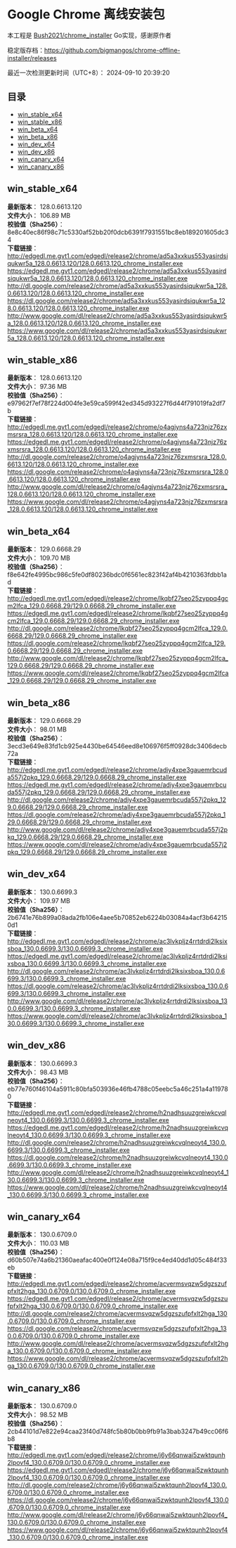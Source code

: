# Google Chrome 离线安装包
本工程是 [Bush2021/chrome_installer](https://github.com/Bush2021/chrome_installer) Go实现，感谢原作者

稳定版存档：<https://github.com/bigmangos/chrome-offline-installer/releases>

最近一次检测更新时间（UTC+8）：
2024-09-10 20:39:20

## 目录
* [win_stable_x64](https://github.com/bigmangos/chrome-offline-installer?tab=readme-ov-file#win_stable_x64)
* [win_stable_x86](https://github.com/bigmangos/chrome-offline-installer?tab=readme-ov-file#win_stable_x86)
* [win_beta_x64](https://github.com/bigmangos/chrome-offline-installer?tab=readme-ov-file#win_beta_x64)
* [win_beta_x86](https://github.com/bigmangos/chrome-offline-installer?tab=readme-ov-file#win_beta_x86)
* [win_dev_x64](https://github.com/bigmangos/chrome-offline-installer?tab=readme-ov-file#win_dev_x64)
* [win_dev_x86](https://github.com/bigmangos/chrome-offline-installer?tab=readme-ov-file#win_dev_x86)
* [win_canary_x64](https://github.com/bigmangos/chrome-offline-installer?tab=readme-ov-file#win_canary_x64)
* [win_canary_x86](https://github.com/bigmangos/chrome-offline-installer?tab=readme-ov-file#win_canary_x86)

## win_stable_x64
**最新版本**： 128.0.6613.120  
**文件大小**： 106.89 MB  
**校验值（Sha256）**： 8e8c40ec86f98c71c5330af52bb20f0dcb6391f7931551bc8eb189201605dc34  
**下载链接**：
http://edgedl.me.gvt1.com/edgedl/release2/chrome/ad5a3xxkus553yasirdsiqukwr5a_128.0.6613.120/128.0.6613.120_chrome_installer.exe
https://edgedl.me.gvt1.com/edgedl/release2/chrome/ad5a3xxkus553yasirdsiqukwr5a_128.0.6613.120/128.0.6613.120_chrome_installer.exe
http://dl.google.com/release2/chrome/ad5a3xxkus553yasirdsiqukwr5a_128.0.6613.120/128.0.6613.120_chrome_installer.exe
https://dl.google.com/release2/chrome/ad5a3xxkus553yasirdsiqukwr5a_128.0.6613.120/128.0.6613.120_chrome_installer.exe
http://www.google.com/dl/release2/chrome/ad5a3xxkus553yasirdsiqukwr5a_128.0.6613.120/128.0.6613.120_chrome_installer.exe
https://www.google.com/dl/release2/chrome/ad5a3xxkus553yasirdsiqukwr5a_128.0.6613.120/128.0.6613.120_chrome_installer.exe
## win_stable_x86
**最新版本**： 128.0.6613.120  
**文件大小**： 97.36 MB  
**校验值（Sha256）**： e97962f7ef78f224d004fe3e59ca599f42ed345d93227f6d44f791019fa2df7b  
**下载链接**：
http://edgedl.me.gvt1.com/edgedl/release2/chrome/o4agjyns4a723njz76zxmsrsra_128.0.6613.120/128.0.6613.120_chrome_installer.exe
https://edgedl.me.gvt1.com/edgedl/release2/chrome/o4agjyns4a723njz76zxmsrsra_128.0.6613.120/128.0.6613.120_chrome_installer.exe
http://dl.google.com/release2/chrome/o4agjyns4a723njz76zxmsrsra_128.0.6613.120/128.0.6613.120_chrome_installer.exe
https://dl.google.com/release2/chrome/o4agjyns4a723njz76zxmsrsra_128.0.6613.120/128.0.6613.120_chrome_installer.exe
http://www.google.com/dl/release2/chrome/o4agjyns4a723njz76zxmsrsra_128.0.6613.120/128.0.6613.120_chrome_installer.exe
https://www.google.com/dl/release2/chrome/o4agjyns4a723njz76zxmsrsra_128.0.6613.120/128.0.6613.120_chrome_installer.exe
## win_beta_x64
**最新版本**： 129.0.6668.29  
**文件大小**： 109.70 MB  
**校验值（Sha256）**： f8e642fe4995bc986c5fe0df80236bdc0f6561ec823f42af4b4210363fdbb1ad  
**下载链接**：
http://edgedl.me.gvt1.com/edgedl/release2/chrome/lkqbf27seo25zyppq4gcm2lfca_129.0.6668.29/129.0.6668.29_chrome_installer.exe
https://edgedl.me.gvt1.com/edgedl/release2/chrome/lkqbf27seo25zyppq4gcm2lfca_129.0.6668.29/129.0.6668.29_chrome_installer.exe
http://dl.google.com/release2/chrome/lkqbf27seo25zyppq4gcm2lfca_129.0.6668.29/129.0.6668.29_chrome_installer.exe
https://dl.google.com/release2/chrome/lkqbf27seo25zyppq4gcm2lfca_129.0.6668.29/129.0.6668.29_chrome_installer.exe
http://www.google.com/dl/release2/chrome/lkqbf27seo25zyppq4gcm2lfca_129.0.6668.29/129.0.6668.29_chrome_installer.exe
https://www.google.com/dl/release2/chrome/lkqbf27seo25zyppq4gcm2lfca_129.0.6668.29/129.0.6668.29_chrome_installer.exe
## win_beta_x86
**最新版本**： 129.0.6668.29  
**文件大小**： 98.01 MB  
**校验值（Sha256）**： 3ecd3e649e83fd1cb925e4430be64546eed8e106976f5ff0928dc3406decb72a  
**下载链接**：
http://edgedl.me.gvt1.com/edgedl/release2/chrome/adiy4xpe3gauemrbcuda557j2pkq_129.0.6668.29/129.0.6668.29_chrome_installer.exe
https://edgedl.me.gvt1.com/edgedl/release2/chrome/adiy4xpe3gauemrbcuda557j2pkq_129.0.6668.29/129.0.6668.29_chrome_installer.exe
http://dl.google.com/release2/chrome/adiy4xpe3gauemrbcuda557j2pkq_129.0.6668.29/129.0.6668.29_chrome_installer.exe
https://dl.google.com/release2/chrome/adiy4xpe3gauemrbcuda557j2pkq_129.0.6668.29/129.0.6668.29_chrome_installer.exe
http://www.google.com/dl/release2/chrome/adiy4xpe3gauemrbcuda557j2pkq_129.0.6668.29/129.0.6668.29_chrome_installer.exe
https://www.google.com/dl/release2/chrome/adiy4xpe3gauemrbcuda557j2pkq_129.0.6668.29/129.0.6668.29_chrome_installer.exe
## win_dev_x64
**最新版本**： 130.0.6699.3  
**文件大小**： 109.97 MB  
**校验值（Sha256）**： 2b6741e76b899a08ada2fb106e4aee5b70852eb6224b03084a4acf3b642150d1  
**下载链接**：
http://edgedl.me.gvt1.com/edgedl/release2/chrome/ac3lvkpljz4rrtdrdi2lksixsboa_130.0.6699.3/130.0.6699.3_chrome_installer.exe
https://edgedl.me.gvt1.com/edgedl/release2/chrome/ac3lvkpljz4rrtdrdi2lksixsboa_130.0.6699.3/130.0.6699.3_chrome_installer.exe
http://dl.google.com/release2/chrome/ac3lvkpljz4rrtdrdi2lksixsboa_130.0.6699.3/130.0.6699.3_chrome_installer.exe
https://dl.google.com/release2/chrome/ac3lvkpljz4rrtdrdi2lksixsboa_130.0.6699.3/130.0.6699.3_chrome_installer.exe
http://www.google.com/dl/release2/chrome/ac3lvkpljz4rrtdrdi2lksixsboa_130.0.6699.3/130.0.6699.3_chrome_installer.exe
https://www.google.com/dl/release2/chrome/ac3lvkpljz4rrtdrdi2lksixsboa_130.0.6699.3/130.0.6699.3_chrome_installer.exe
## win_dev_x86
**最新版本**： 130.0.6699.3  
**文件大小**： 98.43 MB  
**校验值（Sha256）**： eb77e760f46104a5911c80bfa503936e46fb4788c05eebc5a46c251a4a119780  
**下载链接**：
http://edgedl.me.gvt1.com/edgedl/release2/chrome/h2nadhsuuzgreiwkcvqlneoyt4_130.0.6699.3/130.0.6699.3_chrome_installer.exe
https://edgedl.me.gvt1.com/edgedl/release2/chrome/h2nadhsuuzgreiwkcvqlneoyt4_130.0.6699.3/130.0.6699.3_chrome_installer.exe
http://dl.google.com/release2/chrome/h2nadhsuuzgreiwkcvqlneoyt4_130.0.6699.3/130.0.6699.3_chrome_installer.exe
https://dl.google.com/release2/chrome/h2nadhsuuzgreiwkcvqlneoyt4_130.0.6699.3/130.0.6699.3_chrome_installer.exe
http://www.google.com/dl/release2/chrome/h2nadhsuuzgreiwkcvqlneoyt4_130.0.6699.3/130.0.6699.3_chrome_installer.exe
https://www.google.com/dl/release2/chrome/h2nadhsuuzgreiwkcvqlneoyt4_130.0.6699.3/130.0.6699.3_chrome_installer.exe
## win_canary_x64
**最新版本**： 130.0.6709.0  
**文件大小**： 110.03 MB  
**校验值（Sha256）**： d60b507e74a6b21360aeafac400e0f124e08a715f9ce4ed40dd1d05c484f33eb  
**下载链接**：
http://edgedl.me.gvt1.com/edgedl/release2/chrome/acvermsvqzw5dgzszufpfxlt2hga_130.0.6709.0/130.0.6709.0_chrome_installer.exe
https://edgedl.me.gvt1.com/edgedl/release2/chrome/acvermsvqzw5dgzszufpfxlt2hga_130.0.6709.0/130.0.6709.0_chrome_installer.exe
http://dl.google.com/release2/chrome/acvermsvqzw5dgzszufpfxlt2hga_130.0.6709.0/130.0.6709.0_chrome_installer.exe
https://dl.google.com/release2/chrome/acvermsvqzw5dgzszufpfxlt2hga_130.0.6709.0/130.0.6709.0_chrome_installer.exe
http://www.google.com/dl/release2/chrome/acvermsvqzw5dgzszufpfxlt2hga_130.0.6709.0/130.0.6709.0_chrome_installer.exe
https://www.google.com/dl/release2/chrome/acvermsvqzw5dgzszufpfxlt2hga_130.0.6709.0/130.0.6709.0_chrome_installer.exe
## win_canary_x86
**最新版本**： 130.0.6709.0  
**文件大小**： 98.52 MB  
**校验值（Sha256）**： 2cb44101d7e822e94caa23f40d748fc5b80b0bb9fb91a3bab3247b49cc06f6b8  
**下载链接**：
http://edgedl.me.gvt1.com/edgedl/release2/chrome/j6y66qnwai5zwktqunh2lpovf4_130.0.6709.0/130.0.6709.0_chrome_installer.exe
https://edgedl.me.gvt1.com/edgedl/release2/chrome/j6y66qnwai5zwktqunh2lpovf4_130.0.6709.0/130.0.6709.0_chrome_installer.exe
http://dl.google.com/release2/chrome/j6y66qnwai5zwktqunh2lpovf4_130.0.6709.0/130.0.6709.0_chrome_installer.exe
https://dl.google.com/release2/chrome/j6y66qnwai5zwktqunh2lpovf4_130.0.6709.0/130.0.6709.0_chrome_installer.exe
http://www.google.com/dl/release2/chrome/j6y66qnwai5zwktqunh2lpovf4_130.0.6709.0/130.0.6709.0_chrome_installer.exe
https://www.google.com/dl/release2/chrome/j6y66qnwai5zwktqunh2lpovf4_130.0.6709.0/130.0.6709.0_chrome_installer.exe
